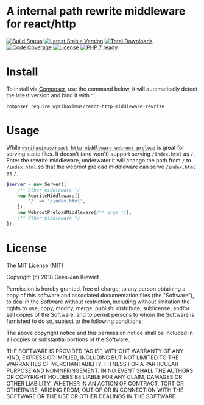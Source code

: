 # A internal path rewrite middleware for react/http

[![Build Status](https://travis-ci.org/WyriHaximus/reactphp-http-middleware-rewrite.svg?branch=master)](https://travis-ci.org/WyriHaximus/reactphp-http-middleware-rewrite)
[![Latest Stable Version](https://poser.pugx.org/WyriHaximus/react-http-middleware-rewrite/v/stable.png)](https://packagist.org/packages/WyriHaximus/react-http-middleware-rewrite)
[![Total Downloads](https://poser.pugx.org/WyriHaximus/react-http-middleware-rewrite/downloads.png)](https://packagist.org/packages/WyriHaximus/react-http-middleware-rewrite)
[![Code Coverage](https://scrutinizer-ci.com/g/WyriHaximus/reactphp-http-middleware-rewrite/badges/coverage.png?b=master)](https://scrutinizer-ci.com/g/WyriHaximus/reactphp-http-middleware-rewrite/?branch=master)
[![License](https://poser.pugx.org/WyriHaximus/react-http-middleware-rewrite/license.png)](https://packagist.org/packages/WyriHaximus/react-http-middleware-rewrite)
[![PHP 7 ready](http://php7ready.timesplinter.ch/WyriHaximus/reactphp-http-middleware-rewrite/badge.svg)](https://travis-ci.org/WyriHaximus/reactphp-http-middleware-rewrite)

# Install

To install via [Composer](http://getcomposer.org/), use the command below, it will automatically detect the latest version and bind it with `^`.

```
composer require wyrihaximus/react-http-middleware-rewrite
```

# Usage

While [`wyrihaximus/react-http-middleware-webroot-preload`](https://github.com/WyriHaximus/reactphp-http-middleware-webroot-preload) 
is great for serving static files. It doesn't (and won't) support serving `/index.html` as `/`. Enter the rewrite middleware, 
underwater it will change the path from `/` to `/index.html`  so that the webroot preload middleware can serve `/index.html` as `/`.

```php
$server = new Server([
    /** Other middleware */
    new RewriteMiddleware([
        '/' => '/index.html',
    ]),
    new WebrootPreloadMiddleware(/** args */),
    /** Other middleware */
]);
```

# License

The MIT License (MIT)

Copyright (c) 2018 Cees-Jan Kiewiet

Permission is hereby granted, free of charge, to any person obtaining a copy
of this software and associated documentation files (the "Software"), to deal
in the Software without restriction, including without limitation the rights
to use, copy, modify, merge, publish, distribute, sublicense, and/or sell
copies of the Software, and to permit persons to whom the Software is
furnished to do so, subject to the following conditions:

The above copyright notice and this permission notice shall be included in all
copies or substantial portions of the Software.

THE SOFTWARE IS PROVIDED "AS IS", WITHOUT WARRANTY OF ANY KIND, EXPRESS OR
IMPLIED, INCLUDING BUT NOT LIMITED TO THE WARRANTIES OF MERCHANTABILITY,
FITNESS FOR A PARTICULAR PURPOSE AND NONINFRINGEMENT. IN NO EVENT SHALL THE
AUTHORS OR COPYRIGHT HOLDERS BE LIABLE FOR ANY CLAIM, DAMAGES OR OTHER
LIABILITY, WHETHER IN AN ACTION OF CONTRACT, TORT OR OTHERWISE, ARISING FROM,
OUT OF OR IN CONNECTION WITH THE SOFTWARE OR THE USE OR OTHER DEALINGS IN THE
SOFTWARE.
